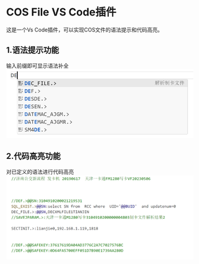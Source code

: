 # COS File VS Code插件
这是一个Vs Code插件，可以实现COS文件的语法提示和代码高亮。

## 1.语法提示功能
输入前缀即可显示语法补全
![项目截图](./photo/补全.png)
## 2.代码高亮功能
对已定义的语法进行代码高亮
![项目截图](./photo/高亮.png)